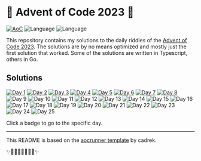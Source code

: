 # 🎄 Advent of Code 2023 🎄

[![AoC](https://badgen.net/badge/AoC/2023/blue)](https://adventofcode.com/2023)
![Language](https://badgen.net/badge/Language/TypeScript/blue)
![Language](https://badgen.net/badge/Language/Go/blue)

This repository contains my solutions to the daily riddles of the [Advent of Code 2023](https://adventofcode.com/2023/). The solutions are by no means optimized and mostly just the first solution that worked. Some of the solutions are written in Typescript, others in Go.

## Solutions

[![Day 1](https://badgen.net/badge/01/%E2%98%85%E2%98%85/green)](ts/src/day01)
[![Day 2](https://badgen.net/badge/02/%E2%98%85%E2%98%85/green)](ts/src/day02)
[![Day 3](https://badgen.net/badge/03/%E2%98%85%E2%98%85/green)](ts/src/day03)
[![Day 4](https://badgen.net/badge/04/%E2%98%85%E2%98%85/green)](ts/src/day04)
[![Day 5](https://badgen.net/badge/05/%E2%98%85%E2%98%85/green)](ts/src/day05)
[![Day 6](https://badgen.net/badge/06/%E2%98%85%E2%98%85/green)](go/days/day_06)
[![Day 7](https://badgen.net/badge/07/%E2%98%85%E2%98%85/green)](go/days/day_07)
[![Day 8](https://badgen.net/badge/08/%E2%98%85%E2%98%85/green)](go/days/day_08)
![Day 9](https://badgen.net/badge/09/%E2%98%86%E2%98%86/gray)
![Day 10](https://badgen.net/badge/10/%E2%98%86%E2%98%86/gray)
![Day 11](https://badgen.net/badge/11/%E2%98%86%E2%98%86/gray)
![Day 12](https://badgen.net/badge/12/%E2%98%86%E2%98%86/gray)
![Day 13](https://badgen.net/badge/13/%E2%98%86%E2%98%86/gray)
![Day 14](https://badgen.net/badge/14/%E2%98%86%E2%98%86/gray)
![Day 15](https://badgen.net/badge/15/%E2%98%86%E2%98%86/gray)
![Day 16](https://badgen.net/badge/16/%E2%98%86%E2%98%86/gray)
![Day 17](https://badgen.net/badge/17/%E2%98%86%E2%98%86/gray)
![Day 18](https://badgen.net/badge/18/%E2%98%86%E2%98%86/gray)
![Day 19](https://badgen.net/badge/19/%E2%98%86%E2%98%86/gray)
![Day 20](https://badgen.net/badge/20/%E2%98%86%E2%98%86/gray)
![Day 21](https://badgen.net/badge/21/%E2%98%86%E2%98%86/gray)
![Day 22](https://badgen.net/badge/22/%E2%98%86%E2%98%86/gray)
![Day 23](https://badgen.net/badge/23/%E2%98%86%E2%98%86/gray)
![Day 24](https://badgen.net/badge/24/%E2%98%86%E2%98%86/gray)
![Day 25](https://badgen.net/badge/25/%E2%98%86%E2%98%86/gray)

Click a badge to go to the specific day.

---

This README is based on the [aocrunner template](https://github.com/caderek/aocrunner) by cadrek.

✨🎄🎁🎄🎅🎄🎁🎄✨
